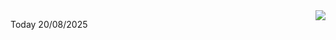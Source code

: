 <img align="right" src="https://media.giphy.com/media/M9gbBd9nbDrOTu1Mqx/giphy.gif">


Today 20/08/2025
